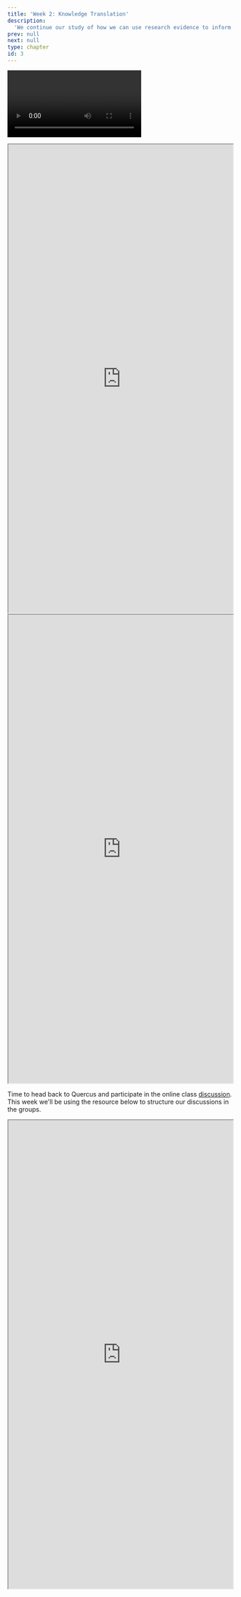 ```yaml
---
title: 'Week 2: Knowledge Translation'
description:
  'We continue our study of how we can use research evidence to inform nursing and healthcare leadership practice with an exploration of theoretical and empirical work related to moving research results into practice.'
prev: null
next: null
type: chapter
id: 3
---
```


<exercise id="1" title="Introduction">

<video></video>

</exercise>

<exercise id="2" title="KT Planning Template">


<iframe src="https://www.aaronconway.info/NUR1027/barwick_KT_template.pdf" width="100%" height="1050px"></iframe>

</exercise>

<exercise id="3" title="Facilitation">


<iframe src="https://www.aaronconway.info/web/viewer.html?file=%2FNUR1027/Kitson.pdf" width="100%" height="1050px"></iframe>

</exercise>

<exercise id="4" title="Discussion">

Time to head back to Quercus and participate in the online class [discussion](https://q.utoronto.ca/courses/86697/discussion_topics). This week we'll be using the resource below to structure our discussions in the groups. 


<iframe src="https://www.aaronconway.info/NUR1027/barwick_KT_template.pdf" width="100%" height="1050px"></iframe>

</exercise>
